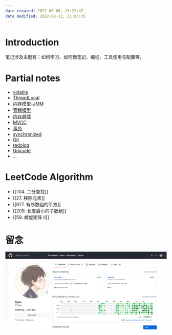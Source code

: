 ```yaml
---
date created: 2022-08-08, 23:22:47
date modified: 2022-08-12, 21:03:35
---
```


# Introduction

笔记涉及主题有：如何学习、如何做笔记、编程、工具使用与配置等。

# Partial notes

- [volatile](notes/programming/volatile.md)
- [ThreadLocal](notes/programming/ThreadLocal.md)
- [内存模型-JMM](notes/programming/内存模型-JMM.md)
- [管程模型](notes/programming/管程模型.md)
- [内存屏障](notes/programming/内存屏障.md)
- [MVCC](notes/programming/MVCC.md)
- [事务](notes/programming/事务.md)
- [synchronized](notes/programming/synchronized.md)
- [Git](notes/programming/Git.md)
- [redolog](notes/programming/redolog.md)
- [Unicode](notes/programming/Unicode.md)
- …

# LeetCode Algorithm

- [[704. 二分查找]]
- [[27. 移除元素]]
- [[977. 有序数组的平方]]
- [[209. 长度最小的子数组]]
- [[59. 螺旋矩阵 II]]

# 留念

![img](Z-attachments/Pasted%20image%2020220813235918.png)
